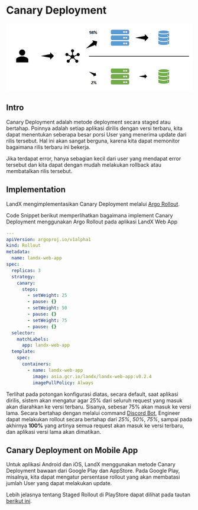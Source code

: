 # Canary Deployment

![canary-screenshot](/images/canary.png)

## Intro

Canary Deployment adalah metode deployment secara staged atau bertahap. Poinnya adalah setiap aplikasi dirilis dengan versi terbaru, kita dapat menentukan seberapa besar porsi User yang menerima update dari rilis tersebut. Hal ini akan sangat berguna, karena kita dapat memonitor bagaimana rilis terbaru ini bekerja.

Jika terdapat error, hanya sebagian kecil dari user yang mendapat error tersebut dan kita dapat dengan mudah melakukan rollback atau membatalkan rilis tersebut. 

## Implementation

LandX mengimplementasikan Canary Deployment melalui [Argo Rollout](https://github.com/argoproj/argo-rollouts).

Code Snippet berikut memperlihatkan bagaimana implement Canary Deployment menggunakan Argo Rollout pada aplikasi LandX Web App

```yaml
---
apiVersion: argoproj.io/v1alpha1
kind: Rollout
metadata:
  name: landx-web-app
spec:
  replicas: 3
  strategy:
    canary:
      steps:
        - setWeight: 25
        - pause: {}
        - setWeight: 50
        - pause: {}
        - setWeight: 75
        - pause: {}
  selector:
    matchLabels:
      app: landx-web-app
  template:
    spec:
      containers:
        - name: landx-web-app
          image: asia.gcr.io/landx/landx-web-app:v0.2.4
          imagePullPolicy: Always
```

Terlihat pada potongan konfigurasi diatas, secara default, saat aplikasi dirilis, sistem akan mengatur agar 25% dari seluruh request yang masuk akan diarahkan ke versi terbaru. Sisanya, sebesar 75% akan masuk ke versi lama. Secara bertahap dengan melalui command [Discord Bot](/workflows/discord-bot.md), Engineer dapat melakukan rollout secara bertahap dari *25%*, *50%*, *75%*, sampai pada akhirnya **100%** yang artinya semua request akan masuk ke versi terbaru, dan aplikasi versi lama akan dimatikan.

## Canary Deployment on Mobile App

Untuk aplikasi Android dan iOS, LandX menggunakan metode Canary Deployment bawaan dari Google Play dan AppStore. Pada Google Play, misalnya, kita dapat mengatur persentase rollout yang akan membatasi jumlah User yang dapat melakukan update.

Lebih jelasnya tentang Staged Rollout di PlayStore dapat dilihat pada tautan [berikut ini](https://support.google.com/googleplay/android-developer/answer/6346149?hl=en).
